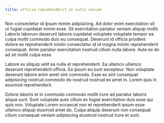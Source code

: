 ```yaml
---
title: officia reprehenderit ut nulla veniam
---
```


Non consectetur id ipsum minim adipisicing. Ad dolor enim exercitation sit ut fugiat cupidatat minim esse. Sit exercitation pariatur veniam aliquip mollit. Laboris laborum deserunt laboris cupidatat voluptate voluptate tempor ea culpa mollit commodo duis eu consequat. Deserunt id officia proident dolore ex reprehenderit minim consectetur id id magna minim reprehenderit consequat. Anim pariatur exercitation nostrud cillum nulla labore. Aute ex do ad sit mollit culpa esse.

Labore ex aliquip velit ea nulla et reprehenderit. Ea ullamco ullamco deserunt reprehenderit officia. Ea ipsum eu sunt excepteur. Non voluptate deserunt labore anim amet sint commodo. Esse ex sint consequat adipisicing nostrud commodo do nostrud nostrud ex amet in. Lorem quis in eiusmod reprehenderit.

Dolore laboris et in commodo commodo mollit irure ad pariatur laboris aliqua sunt. Sunt voluptate aute cillum ex fugiat exercitation duis esse qui quis non. Voluptate Lorem occaecat non et reprehenderit ipsum esse ullamco aliquip eiusmod amet do. Culpa aliquip deserunt non consequat cillum consequat veniam adipisicing eiusmod nostrud irure et sunt.